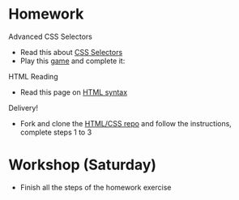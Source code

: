 # Homework

Advanced CSS Selectors
- Read this about [CSS Selectors](http://learn.shayhowe.com/advanced-html-css/complex-selectors/)
- Play this [game](https://flukeout.github.io/) and complete it:

HTML Reading
- Read this page on [HTML syntax](https://marksheet.io/html-syntax.html)

Delivery!
- Fork and clone the [HTML/CSS repo](https://github.com/CodeYourFuture/HTML-CSS-Homework) and follow the instructions, complete steps 1 to 3

# Workshop (Saturday)

- Finish all the steps of the homework exercise